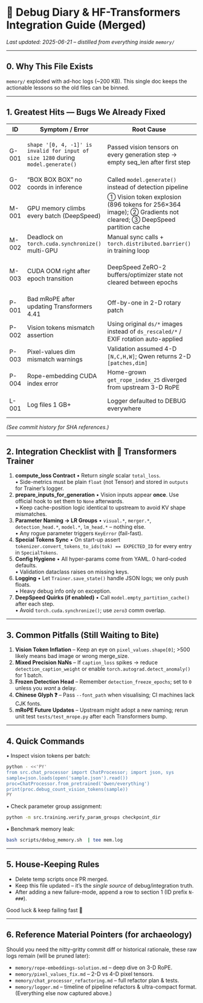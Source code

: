 # 🐞 Debug Diary & HF-Transformers Integration Guide (Merged)

*Last updated: 2025-06-21 – distilled from everything inside `memory/`*

---
## 0. Why This File Exists
`memory/` exploded with ad-hoc logs (~200 KB). This single doc keeps the actionable lessons so the old files can be binned.

---
## 1. Greatest Hits — Bugs We Already Fixed
| ID | Symptom / Error | Root Cause | Fix Commit |
|----|-----------------|-----------|-----------|
| G-001 | `shape '[0, 4, -1]' is invalid for input of size 1280` during `model.generate()` | Passed vision tensors on every generation step → empty seq_len after first step | Use official `prepare_inputs_for_generation`: vision inputs **only** in pre-fill step. Fail-fast if `pixel_values ⊕ image_grid_thw` inconsistent. |
| G-002 | “BOX BOX BOX” no coords in inference | Called `model.generate()` instead of detection pipeline | Always call `predict_detection` for structured output. |
| M-001 | GPU memory climbs every batch (DeepSpeed) | ① Vision token explosion (896 tokens for 256×364 image); ② Gradients not cleared; ③ DeepSpeed partition cache | a) Filter samples >200 vision tokens or resize to ≤512 px; b) `model.zero_grad(set_to_none=True)`; c) `empty_partition_cache()` each step. |
| M-002 | Deadlock on `torch.cuda.synchronize()` multi-GPU | Manual sync calls + `torch.distributed.barrier()` in training loop | Remove explicit sync/barrier; rely on DeepSpeed scheduler. |
| M-003 | CUDA OOM right after epoch transition | DeepSpeed ZeRO-2 buffers/optimizer state not cleared between epochs | Enhanced zero2 config (bucket sizes, overlap_comm), call `model.empty_partition_cache()` at epoch end, aggressive `torch.cuda.empty_cache()` |
| P-001 | Bad mRoPE after updating Transformers 4.41 | Off-by-one in 2-D rotary patch | Re-implemented `apply_mrope_fix()` in `src/models/patches.py`. Tests pass. |
| P-002 | Vision tokens mismatch assertion | Using original `ds/*` images instead of `ds_rescaled/*` / EXIF rotation auto-applied | Enforce *pre-scaled* JPEGs + forbid `ImageOps.exif_transpose`. |
| P-003 | Pixel-values dim mismatch warnings | Validation assumed 4-D `[N,C,H,W]`; Qwen returns 2-D `[patches,dim]` | Accept both; debug log dims; raise if neither 2-D nor 4-D |
| P-004 | Rope-embedding CUDA index error | Home-grown `get_rope_index_25` diverged from upstream 3-D RoPE | Drop custom; feed `image_grid_thw` & let official `get_rope_index()` handle; ensure tensors on correct device |
| L-001 | Log files 1 GB+ | Logger defaulted to DEBUG everywhere | Centralised `logger_utils.py` with per-module levels; only DEBUG on crash. |

*(See commit history for SHA references.)*

---
## 2. Integration Checklist with 🤗 Transformers Trainer
1. **compute_loss Contract**
   • Return *single* scalar `total_loss`.  
   • Side-metrics must be plain `float` (not Tensor) and stored in `outputs` for Trainer’s logger.
2. **prepare_inputs_for_generation**
   • Vision inputs appear **once**. Use official hook to set them to `None` afterwards.  
   • Keep cache-position logic identical to upstream to avoid KV shape mismatches.
3. **Parameter Naming → LR Groups**
   • `visual.*`, `merger.*`, `detection_head.*`, `model.*`, `lm_head.*` – nothing else.  
   • Any rogue parameter triggers `KeyError` (fail-fast).
4. **Special Tokens Sync**
   • On start-up assert `tokenizer.convert_tokens_to_ids(tok) == EXPECTED_ID` for every entry in `SpecialTokens`.
5. **Config Hygiene**
   • All hyper-params come from YAML. 0 hard-coded defaults.  
   • Validation dataclass raises on missing keys.
6. **Logging**
   • Let `Trainer.save_state()` handle JSON logs; we only push floats.  
   • Heavy debug info only on exception.
7. **DeepSpeed Quirks (if enabled)**
   • Call `model.empty_partition_cache()` after each step.  
   • Avoid `torch.cuda.synchronize()`; use `zero3` comm overlap.

---
## 3. Common Pitfalls (Still Waiting to Bite)
1. **Vision Token Inflation** – Keep an eye on `pixel_values.shape[0]`; >500 likely means bad image or wrong merge_size.
2. **Mixed Precision NaNs** – If `caption_loss` spikes → reduce `detection_caption_weight` or enable `torch.autograd.detect_anomaly()` for 1 batch.
3. **Frozen Detection Head** – Remember `detection_freeze_epochs`; set to `0` unless you *want* a delay.
4. **Chinese Glyph ❓** – Pass `--font_path` when visualising; CI machines lack CJK fonts.
5. **mRoPE Future Updates** – Upstream might adopt a new naming; rerun unit test `tests/test_mrope.py` after each Transformers bump.

---
## 4. Quick Commands
• Inspect vision tokens per batch:
```bash
python - <<'PY'
from src.chat_processor import ChatProcessor; import json, sys
sample=json.loads(open('sample.json').read())
proc=ChatProcessor.from_pretrained('Qwen/everything')
print(proc.debug_count_vision_tokens(sample))
PY
```
• Check parameter group assignment:
```bash
python -m src.training.verify_param_groups checkpoint_dir
```
• Benchmark memory leak:
```bash
bash scripts/debug_memory.sh  | tee mem.log
```

---
## 5. House-Keeping Rules
- Delete temp scripts once PR merged.  
- Keep this file updated – it’s the *single source* of debug/integration truth.  
- After adding a new failure-mode, append a row to section 1 (ID prefix `N-###`).

Good luck & keep failing fast 🚀 

---
## 6. Reference Material Pointers (for archaeology)
Should you need the nitty-gritty commit diff or historical rationale, these raw logs remain (will be pruned later):
- `memory/rope-embeddings-solution.md` – deep dive on 3-D RoPE.
- `memory/pixel_values_fix.md` – 2-D vs 4-D pixel tensors.
- `memory/chat_processor_refactoring.md` – full refactor plan & tests.
- `memory/logger.md` – timeline of pipeline refactors & ultra-compact format.
(Everything else now captured above.) 